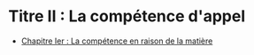 # Titre II : La compétence d'appel

- [Chapitre Ier : La compétence en raison de la matière](chapitre-ier)

